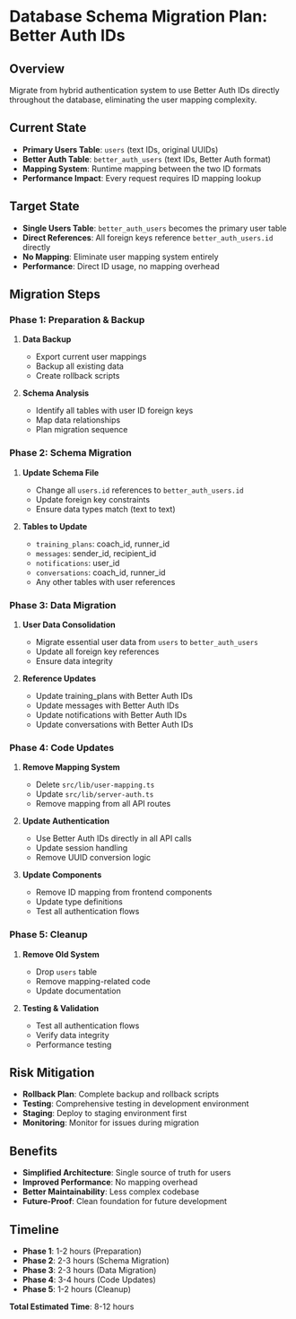 # Database Schema Migration Plan: Better Auth IDs

## Overview
Migrate from hybrid authentication system to use Better Auth IDs directly throughout the database, eliminating the user mapping complexity.

## Current State
- **Primary Users Table**: `users` (text IDs, original UUIDs)
- **Better Auth Table**: `better_auth_users` (text IDs, Better Auth format)
- **Mapping System**: Runtime mapping between the two ID formats
- **Performance Impact**: Every request requires ID mapping lookup

## Target State
- **Single Users Table**: `better_auth_users` becomes the primary user table
- **Direct References**: All foreign keys reference `better_auth_users.id` directly
- **No Mapping**: Eliminate user mapping system entirely
- **Performance**: Direct ID usage, no mapping overhead

## Migration Steps

### Phase 1: Preparation & Backup
1. **Data Backup**
   - Export current user mappings
   - Backup all existing data
   - Create rollback scripts

2. **Schema Analysis**
   - Identify all tables with user ID foreign keys
   - Map data relationships
   - Plan migration sequence

### Phase 2: Schema Migration
1. **Update Schema File**
   - Change all `users.id` references to `better_auth_users.id`
   - Update foreign key constraints
   - Ensure data types match (text to text)

2. **Tables to Update**
   - `training_plans`: coach_id, runner_id
   - `messages`: sender_id, recipient_id
   - `notifications`: user_id  
   - `conversations`: coach_id, runner_id
   - Any other tables with user references

### Phase 3: Data Migration
1. **User Data Consolidation**
   - Migrate essential user data from `users` to `better_auth_users`
   - Update all foreign key references
   - Ensure data integrity

2. **Reference Updates**
   - Update training_plans with Better Auth IDs
   - Update messages with Better Auth IDs
   - Update notifications with Better Auth IDs
   - Update conversations with Better Auth IDs

### Phase 4: Code Updates
1. **Remove Mapping System**
   - Delete `src/lib/user-mapping.ts`
   - Update `src/lib/server-auth.ts`
   - Remove mapping from all API routes

2. **Update Authentication**
   - Use Better Auth IDs directly in all API calls
   - Update session handling
   - Remove UUID conversion logic

3. **Update Components**
   - Remove ID mapping from frontend components
   - Update type definitions
   - Test all authentication flows

### Phase 5: Cleanup
1. **Remove Old System**
   - Drop `users` table
   - Remove mapping-related code
   - Update documentation

2. **Testing & Validation**
   - Test all authentication flows
   - Verify data integrity
   - Performance testing

## Risk Mitigation
- **Rollback Plan**: Complete backup and rollback scripts
- **Testing**: Comprehensive testing in development environment
- **Staging**: Deploy to staging environment first
- **Monitoring**: Monitor for issues during migration

## Benefits
- **Simplified Architecture**: Single source of truth for users
- **Improved Performance**: No mapping overhead
- **Better Maintainability**: Less complex codebase
- **Future-Proof**: Clean foundation for future development

## Timeline
- **Phase 1**: 1-2 hours (Preparation)
- **Phase 2**: 2-3 hours (Schema Migration)
- **Phase 3**: 2-3 hours (Data Migration)
- **Phase 4**: 3-4 hours (Code Updates)
- **Phase 5**: 1-2 hours (Cleanup)

**Total Estimated Time**: 8-12 hours